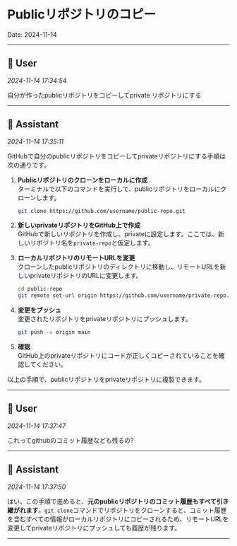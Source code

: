 # Publicリポジトリのコピー

Date: 2024-11-14

---

## 👤 User
*2024-11-14 17:34:54*

自分が作ったpublicリポジトリをコピーしてprivate リポジトリにする

---

## 🤖 Assistant
*2024-11-14 17:35:11*

GitHubで自分のpublicリポジトリをコピーしてprivateリポジトリにする手順は次の通りです。

1. **Publicリポジトリのクローンをローカルに作成**  
   ターミナルで以下のコマンドを実行して、publicリポジトリをローカルにクローンします。
   ```bash
   git clone https://github.com/username/public-repo.git
   ```

2. **新しいprivateリポジトリをGitHub上で作成**  
   GitHubで新しいリポジトリを作成し、privateに設定します。ここでは、新しいリポジトリ名を`private-repo`と仮定します。

3. **ローカルリポジトリのリモートURLを変更**  
   クローンしたpublicリポジトリのディレクトリに移動し、リモートURLを新しいprivateリポジトリのURLに変更します。
   ```bash
   cd public-repo
   git remote set-url origin https://github.com/username/private-repo.git
   ```

4. **変更をプッシュ**  
   変更されたリポジトリをprivateリポジトリにプッシュします。
   ```bash
   git push -u origin main
   ```

5. **確認**  
   GitHub上のprivateリポジトリにコードが正しくコピーされていることを確認してください。

以上の手順で、publicリポジトリをprivateリポジトリに複製できます。

---

## 👤 User
*2024-11-14 17:37:47*

これってgithubのコミット履歴なども残るの?

---

## 🤖 Assistant
*2024-11-14 17:37:50*

はい、この手順で進めると、**元のpublicリポジトリのコミット履歴もすべて引き継がれます**。`git clone`コマンドでリポジトリをクローンすると、コミット履歴を含むすべての情報がローカルリポジトリにコピーされるため、リモートURLを変更してprivateリポジトリにプッシュしても履歴が残ります。

---
